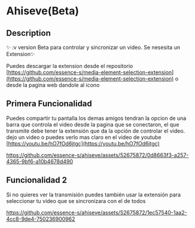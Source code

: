 # Ahiseve(Beta)

## Description
✨ :v version Beta para controlar y sincronizar un video. Se nesesita un Extension✨

Puedes descargar la extension desde el repositorio [https://github.com/essence-s/media-element-selection-extension](https://github.com/essence-s/media-element-selection-extension) o desde la pagina web dandole al icono

## Primera Funcionalidad
Puedes compartir tu pantalla los demas amigos tendran la opcion de una barra que controla el video desde la pagina que se conectaron, el que transmite debe tener la extensión que da la opción de controlar el video. dejo un video o puedes verlo mas claro en el video de youtube [https://youtu.be/hO7fOd6jtgc](https://youtu.be/hO7fOd6jtgc)




https://github.com/essence-s/ahiseve/assets/52675872/0d8663f3-a257-4365-9bf6-a10b4678d490



## Funcionalidad 2
Si no quieres ver la transmisión puedes también usar la extensión para seleccionar tu video que se sincronizara con el de todos

https://github.com/essence-s/ahiseve/assets/52675872/1ec57540-1aa2-4cc8-9de4-750236900962

